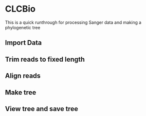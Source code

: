 # CLCBio

This is a quick runthrough for processing Sanger data and making a phylogenetic tree

## Import Data

[](/images/import1.jpg)
[](images/import2.jpg)
[](images/import3.jpg)
[](images/import4.jpg)
[](images/import5.jpg)
[](images/import6.jpg)

## Trim reads to fixed length

[](images/trim1.jpg)
[](images/trim2.jpg)
[](images/trim3.jpg)
[](images/trim4.jpg)
[](images/trim5.jpg)
[](images/trim6.jpg)
[](images/trim7.jpg)

## Align reads

[](images/align1.jpg)
[](images/align2.jpg)

## Make tree

[](images/tree1.jpg)
[](images/tree2.jpg)
[](images/tree3.jpg)
[](images/tree4.jpg)

## View tree and save tree

[](images/view1.jpg)
[](images/view2.jpg)
[](images/view3.jpg)
[](images/view4.jpg)
[](images/view5.jpg)
[](images/view6.jpg)
[](images/view7.jpg)
[](images/view8.jpg)
[](images/view9.jpg)
[](images/view10.jpg)
[](images/view11.jpg)
[](images/view12.jpg)
[](images/view13.jpg)
[](images/view14.jpg)
[](images/view15.jpg)
[](images/view16.jpg)
